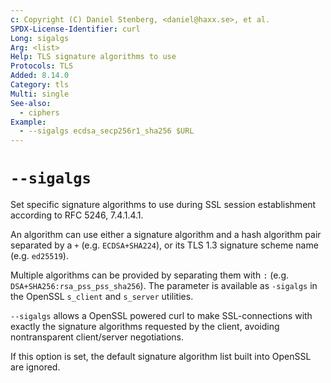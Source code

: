```yaml
---
c: Copyright (C) Daniel Stenberg, <daniel@haxx.se>, et al.
SPDX-License-Identifier: curl
Long: sigalgs
Arg: <list>
Help: TLS signature algorithms to use
Protocols: TLS
Added: 8.14.0
Category: tls
Multi: single
See-also:
  - ciphers
Example:
  - --sigalgs ecdsa_secp256r1_sha256 $URL
---
```


# `--sigalgs`

Set specific signature algorithms to use during SSL session establishment according to RFC
5246, 7.4.1.4.1.

An algorithm can use either a signature algorithm and a hash algorithm pair separated by a
`+` (e.g. `ECDSA+SHA224`), or its TLS 1.3 signature scheme name (e.g. `ed25519`).

Multiple algorithms can be provided by separating them with `:`
(e.g. `DSA+SHA256:rsa_pss_pss_sha256`). The parameter is available as `-sigalgs` in the
OpenSSL `s_client` and `s_server` utilities.

`--sigalgs` allows a OpenSSL powered curl to make SSL-connections with exactly
the signature algorithms requested by the client, avoiding nontransparent client/server
negotiations.

If this option is set, the default signature algorithm list built into OpenSSL are ignored.

